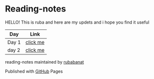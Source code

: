 # Reading-notes

HELLO! This is ruba and here are my updets and i hope you find it useful 

Day | Link
------------ | -------------
Day 1 | [click me](https://github.com/RubaBanat/Readingme)
day 2 | [click me](https://github.com/RubaBanat/reading-notes/blob/main/readme03.md)



reading-notes maintained by [rubabanat](https://github.com/RubaBanat)

Published with [GitHub](https://github.com/) Pages
